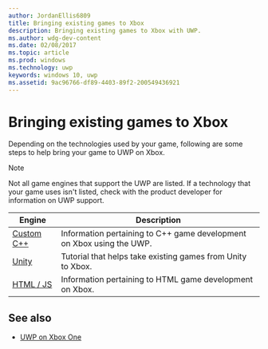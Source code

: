 ```yaml
---
author: JordanEllis6809
title: Bringing existing games to Xbox
description: Bringing existing games to Xbox with UWP.
ms.author: wdg-dev-content
ms.date: 02/08/2017
ms.topic: article
ms.prod: windows
ms.technology: uwp
keywords: windows 10, uwp
ms.assetid: 9ac96766-df89-4403-89f2-200549436921
---
```


# Bringing existing games to Xbox


Depending on the technologies used by your game, following are some steps to help bring your game to UWP on Xbox.

> [!NOTE]
> Not all game engines that support the UWP are listed. If a technology that your game uses isn't listed, check with the product developer for information on UWP support.

| Engine      | Description |
|------------|-------------|
|[Custom C++](development-lanes-custom-cpp.md)| Information pertaining to C++ game development on Xbox using the UWP. |
|[Unity](development-lanes-unity.md)| Tutorial that helps take existing games from Unity to Xbox. |
|[HTML / JS](development-lanes-html.md)| Information pertaining to HTML game development on Xbox. |

## See also

- [UWP on Xbox One](index.md)

